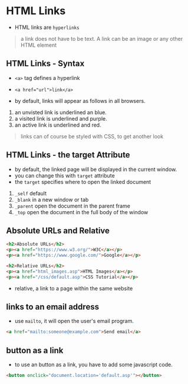 # HTML Links

- HTML links are `hyperlinks`

> a link does not have to be text. A link can be an image or any other HTML element

## HTML Links - Syntax

- `<a>` tag defines a hyperlink
- `<a href="url">link</a>`

- by default, links will appear as follows in all browsers.
1. an unvisted link is underlined an blue.
2. a visited link is underlined and purple.
3. an active link is underlined and red.

> links can of course be styled with CSS, to get another look

## HTML Links - the target Attribute

- by default, the linked page will be displayed in the current window.
- you can change this with `target` attribute
- the `target` specifies where to open the linked document
1. `_self` default
2. `_blank` in a new window or tab
3. `_parent` open the document in the parent frame
4. `_top` open the document in the full body of the window

## Absolute URLs and Relative

```html
<h2>Absolute URLs</h2>
<p><a href="https://www.w3.org/">W3C</a></p>
<p><a href="https://www.google.com/">Google</a></p>

<h2>Relative URLs</h2>
<p><a href="html_images.asp">HTML Images</a></p>
<p><a href="/css/default.asp">CSS Tutorial</a></p>
```

- relative, a link to a page within the same website


## links to an email address

- use `mailto`, it will open the user's email program.

```html
<a href="mailto:someone@example.com">Send email</a>
```

## button as a link

- to use an button as a link, you have to add some javascript code.

```html
<button onclick="document.location='default.asp'"></button>
```
